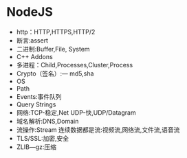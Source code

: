 # NodeJS
- http：HTTP,HTTPS,HTTP/2
- 断言:assert
- 二进制:Buffer,File, System
- C++ Addons
- 多进程：Child,Processes,Cluster,Process
- Crypto（签名）:— md5,sha
- OS
- Path
- Events:事件队列
- Query Strings
- 网络:TCP-稳定,Net UDP-快,UDP/Datagram
- 域名解析:DNS,Domain
- 流操作:Stream
  连续数据都是流:视频流,网络流,文件流,语音流
- TLS/SSL:加密,安全
- ZLIB—gz:压缩